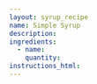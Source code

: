 ```yaml
---
layout: syrup_recipe
name: Simple Syrup
description:
ingredients:
  - name:
    quantity:
instructions_html:
---
```


